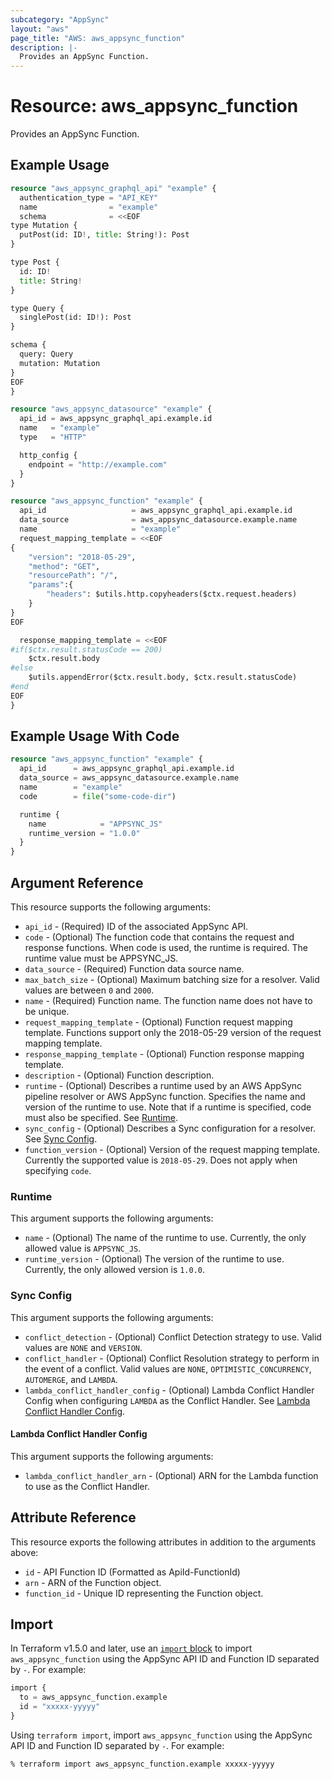 ```yaml
---
subcategory: "AppSync"
layout: "aws"
page_title: "AWS: aws_appsync_function"
description: |-
  Provides an AppSync Function.
---
```


# Resource: aws_appsync_function

Provides an AppSync Function.

## Example Usage

```terraform
resource "aws_appsync_graphql_api" "example" {
  authentication_type = "API_KEY"
  name                = "example"
  schema              = <<EOF
type Mutation {
  putPost(id: ID!, title: String!): Post
}

type Post {
  id: ID!
  title: String!
}

type Query {
  singlePost(id: ID!): Post
}

schema {
  query: Query
  mutation: Mutation
}
EOF
}

resource "aws_appsync_datasource" "example" {
  api_id = aws_appsync_graphql_api.example.id
  name   = "example"
  type   = "HTTP"

  http_config {
    endpoint = "http://example.com"
  }
}

resource "aws_appsync_function" "example" {
  api_id                   = aws_appsync_graphql_api.example.id
  data_source              = aws_appsync_datasource.example.name
  name                     = "example"
  request_mapping_template = <<EOF
{
    "version": "2018-05-29",
    "method": "GET",
    "resourcePath": "/",
    "params":{
        "headers": $utils.http.copyheaders($ctx.request.headers)
    }
}
EOF

  response_mapping_template = <<EOF
#if($ctx.result.statusCode == 200)
    $ctx.result.body
#else
    $utils.appendError($ctx.result.body, $ctx.result.statusCode)
#end
EOF
}
```

## Example Usage With Code

```terraform
resource "aws_appsync_function" "example" {
  api_id      = aws_appsync_graphql_api.example.id
  data_source = aws_appsync_datasource.example.name
  name        = "example"
  code        = file("some-code-dir")

  runtime {
    name            = "APPSYNC_JS"
    runtime_version = "1.0.0"
  }
}
```

## Argument Reference

This resource supports the following arguments:

* `api_id` - (Required) ID of the associated AppSync API.
* `code` - (Optional) The function code that contains the request and response functions. When code is used, the runtime is required. The runtime value must be APPSYNC_JS.
* `data_source` - (Required) Function data source name.
* `max_batch_size` - (Optional) Maximum batching size for a resolver. Valid values are between `0` and `2000`.
* `name` - (Required) Function name. The function name does not have to be unique.
* `request_mapping_template` - (Optional) Function request mapping template. Functions support only the 2018-05-29 version of the request mapping template.
* `response_mapping_template` - (Optional) Function response mapping template.
* `description` - (Optional) Function description.
* `runtime` - (Optional) Describes a runtime used by an AWS AppSync pipeline resolver or AWS AppSync function. Specifies the name and version of the runtime to use. Note that if a runtime is specified, code must also be specified. See [Runtime](#runtime).
* `sync_config` - (Optional) Describes a Sync configuration for a resolver. See [Sync Config](#sync-config).
* `function_version` - (Optional) Version of the request mapping template. Currently the supported value is `2018-05-29`. Does not apply when specifying `code`.

### Runtime

This argument supports the following arguments:

* `name` - (Optional) The name of the runtime to use. Currently, the only allowed value is `APPSYNC_JS`.
* `runtime_version` - (Optional) The version of the runtime to use. Currently, the only allowed version is `1.0.0`.

### Sync Config

This argument supports the following arguments:

* `conflict_detection` - (Optional) Conflict Detection strategy to use. Valid values are `NONE` and `VERSION`.
* `conflict_handler` - (Optional) Conflict Resolution strategy to perform in the event of a conflict. Valid values are `NONE`, `OPTIMISTIC_CONCURRENCY`, `AUTOMERGE`, and `LAMBDA`.
* `lambda_conflict_handler_config` - (Optional) Lambda Conflict Handler Config when configuring `LAMBDA` as the Conflict Handler. See [Lambda Conflict Handler Config](#lambda-conflict-handler-config).

#### Lambda Conflict Handler Config

This argument supports the following arguments:

* `lambda_conflict_handler_arn` - (Optional) ARN for the Lambda function to use as the Conflict Handler.

## Attribute Reference

This resource exports the following attributes in addition to the arguments above:

* `id` - API Function ID (Formatted as ApiId-FunctionId)
* `arn` - ARN of the Function object.
* `function_id` - Unique ID representing the Function object.

## Import

In Terraform v1.5.0 and later, use an [`import` block](https://developer.hashicorp.com/terraform/language/import) to import `aws_appsync_function` using the AppSync API ID and Function ID separated by `-`. For example:

```terraform
import {
  to = aws_appsync_function.example
  id = "xxxxx-yyyyy"
}
```

Using `terraform import`, import `aws_appsync_function` using the AppSync API ID and Function ID separated by `-`. For example:

```console
% terraform import aws_appsync_function.example xxxxx-yyyyy
```

